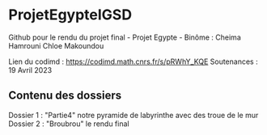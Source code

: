# ProjetEgypteIGSD

Github pour le rendu du projet final - Projet Egypte - Binôme : Cheima Hamrouni Chloe Makoundou

Lien du codimd : https://codimd.math.cnrs.fr/s/pRWhY_KQE
Soutenances : 19 Avril 2023

## Contenu des dossiers

Dossier 1 : "Partie4" notre pyramide de labyrinthe avec des troue de le mur
Dossier 2 : "Broubrou" le rendu final
